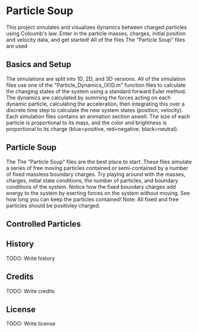 # Particle Soup
This project simulates and visualizes dynamics between charged particles using Coloumb's law. Enter in the particle masses, charges, initial position and velocity data, and get started! All of the files The "Particle Soup" files are used
## Basics and Setup
The simulations are split into 1D, 2D, and 3D versions. All of the simulation files use one of the "Particle_Dynamics_(X)D.m" function files to calculate the changing states of the system using a standard forward Euler method. The dynamics are calculated by summing the forces acting on each dynamic particle, calculating the acceleration, then integrating this over a discrete time step to calculate the new system states (position, velocity). Each simulation files contains an animation section aswell. The size of each particle is proportional to its mass, and the color and brightness is proportional to its charge (blue=positive, red=negative, black=neutral). 
## Particle Soup
The The "Particle Soup" files are the best place to start. These files simulate a series of free moving particles contained or semi-contained by a number of fixed massless boundary charges. Try playing around with the masses, charges, initial state conditions, the number of particles, and boundary conditions of the system. Notice how the fixed boundary charges add energy to the system by exerting forces on the system without moving. See how long you can keep the particles contained! Note: All fixed and free particles should be positivley charged. 
## Controlled Particles

## History
TODO: Write history
## Credits
TODO: Write credits
## License
TODO: Write license

